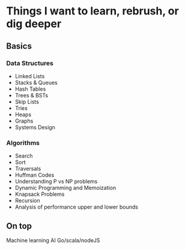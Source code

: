 # Things I want to learn, rebrush, or dig deeper
## Basics
### Data Structures

- Linked Lists
- Stacks & Queues
- Hash Tables
- Trees & BSTs
- Skip Lists
- Tries
- Heaps
- Graphs
- Systems Design

### Algorithms

- Search
- Sort
- Traversals
- Huffman Codes
- Understanding P vs NP problems
- Dynamic Programming and Memoization
- Knapsack Problems
- Recursion
- Analysis of performance upper and lower bounds

## On top
Machine learning
AI
Go/scala/nodeJS
